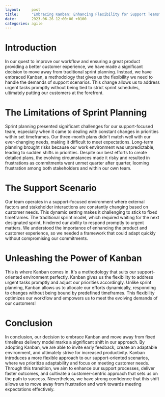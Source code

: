 ```yaml
---
layout:     post
title:      "Embracing Kanban: Enhancing Flexibility for Support Teams"
date:       2023-06-26 12:00:00 +0100
categories: agile
---
```


# Introduction
In our quest to improve our workflow and ensuring a great product providing a better customer experience, we have made a significant decision to move away from traditional sprint planning. Instead, we have embraced Kanban, a methodology that gives us the flexibility we need to handle the demands of support scenarios. This change allows us to address urgent tasks promptly without being tied to strict sprint schedules, ultimately putting our customers at the forefront.

# The Limitations of Sprint Planning
Sprint planning presented significant challenges for our support-focused team, especially when it came to dealing with constant changes in priorities within set timeframes. Our three-month plans didn't match well with our ever-changing needs, making it difficult to meet expectations. Long-term planning brought risks because our work environment was unpredictable, leading to sudden shifts in priorities. Despite our best efforts to create detailed plans, the evolving circumstances made it risky and resulted in frustrations as commitments went unmet quarter after quarter, looming frustration among both stakeholders and within our own team.

# The Support Scenario
Our team operates in a support-focused environment where external factors and stakeholder interactions are constantly changing based on customer needs. This dynamic setting makes it challenging to stick to fixed timeframes. The traditional sprint model, which required waiting for the next designated sprint, hindered our ability to respond promptly to urgent matters. We understood the importance of enhancing the product and customer experience, so we needed a framework that could adapt quickly without compromising our commitments.

# Unleashing the Power of Kanban
This is where Kanban comes in. It's a methodology that suits our support-oriented environment perfectly. Kanban gives us the flexibility to address urgent tasks promptly and adjust our priorities accordingly. Unlike sprint planning, Kanban allows us to allocate our efforts dynamically, responding to changes without being bound by predefined timeframes. This flexibility optimizes our workflow and empowers us to meet the evolving demands of our customers!

# Conclusion
In conclusion, our decision to embrace Kanban and move away from fixed timelines delivery model marks a significant shift in our approach. By adopting Kanban, we are able to invite early feedback, create an adaptable environment, and ultimately strive for increased productivity. Kanban introduces a more flexible approach to our support-oriented scenarios, where we prioritize adaptability and focus on meeting customer needs. Through this transition, we aim to enhance our support processes, deliver faster outcomes, and cultivate a customer-centric approach that sets us on the path to success. Nevertheless, we have strong confidence that this shift allows us to move away from frustration and work towards meeting expectations effectively.
